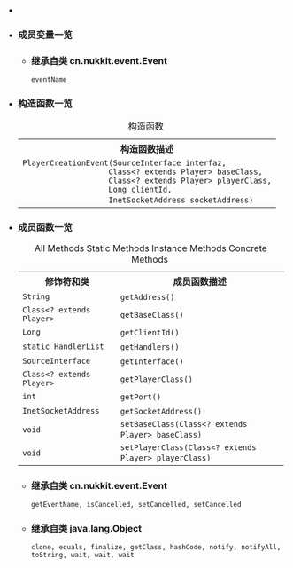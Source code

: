 <div class="summary">
<ul class="blockList">
<li class="blockList">  
<li class="blockList"><a name="field.summary">
<!--   -->
</a>
<h3>成员变量一览</h3>
<ul class="blockList">
<li class="blockList"><a name="fields.inherited.from.class.cn.nukkit.event.Event">
<!--   -->
</a>
<h3>继承自类 cn.nukkit.event.<a  title="class in cn.nukkit.event">Event</a></h3>
<code><a >eventName</a></code></li>
</ul>
</li>
</ul>
<!-- ======== CONSTRUCTOR SUMMARY ======== -->
<ul class="blockList">
<li class="blockList"><a name="constructor.summary">
<!--   -->
</a>
<h3>构造函数一览</h3>
<table class="memberSummary" border="0" cellpadding="3" cellspacing="0" summary="Constructor Summary table, listing constructors, and an explanation">
<caption><span>构造函数</span><span class="tabEnd"> </span></caption>
<tr>
<th>构造函数描述</th>
</tr>
<tr class="altColor">
<td class="colOne"><code><span class="memberNameLink"><a >PlayerCreationEvent</a></span>(<a  title="interface in cn.nukkit.network">SourceInterface</a> interfaz,
                   <a  title="class or interface in java.lang">Class</a>&lt;? extends <a  title="class in cn.nukkit">Player</a>&gt; baseClass,
                   <a  title="class or interface in java.lang">Class</a>&lt;? extends <a  title="class in cn.nukkit">Player</a>&gt; playerClass,
                   <a  title="class or interface in java.lang">Long</a> clientId,
                   <a  title="class or interface in java.net">InetSocketAddress</a> socketAddress)</code> </td>
</tr>
</table>
</li>
</ul>
<!-- ========== METHOD SUMMARY =========== -->
<ul class="blockList">
<li class="blockList"><a name="method.summary">
<!--   -->
</a>
<h3>成员函数一览</h3>
<table class="memberSummary" border="0" cellpadding="3" cellspacing="0" summary="Method Summary table, listing methods, and an explanation">
<caption><span id="t0" class="activeTableTab"><span>All Methods</span><span class="tabEnd"> </span></span><span id="t1" class="tableTab"><span><a >Static Methods</a></span><span class="tabEnd"> </span></span><span id="t2" class="tableTab"><span><a >Instance Methods</a></span><span class="tabEnd"> </span></span><span id="t4" class="tableTab"><span><a >Concrete Methods</a></span><span class="tabEnd"> </span></span></caption>
<tr>
<th>修饰符和类</th>
<th>成员函数描述</th>
</tr>
<tr id="i0" class="altColor">
<td class="colFirst"><code><a  title="class or interface in java.lang">String</a></code></td>
<td class="colLast"><code><span class="memberNameLink"><a >getAddress</a></span>()</code> </td>
</tr>
<tr id="i1" class="rowColor">
<td class="colFirst"><code><a  title="class or interface in java.lang">Class</a>&lt;? extends <a  title="class in cn.nukkit">Player</a>&gt;</code></td>
<td class="colLast"><code><span class="memberNameLink"><a >getBaseClass</a></span>()</code> </td>
</tr>
<tr id="i2" class="altColor">
<td class="colFirst"><code><a  title="class or interface in java.lang">Long</a></code></td>
<td class="colLast"><code><span class="memberNameLink"><a >getClientId</a></span>()</code> </td>
</tr>
<tr id="i3" class="rowColor">
<td class="colFirst"><code>static <a  title="class in cn.nukkit.event">HandlerList</a></code></td>
<td class="colLast"><code><span class="memberNameLink"><a >getHandlers</a></span>()</code> </td>
</tr>
<tr id="i4" class="altColor">
<td class="colFirst"><code><a  title="interface in cn.nukkit.network">SourceInterface</a></code></td>
<td class="colLast"><code><span class="memberNameLink"><a >getInterface</a></span>()</code> </td>
</tr>
<tr id="i5" class="rowColor">
<td class="colFirst"><code><a  title="class or interface in java.lang">Class</a>&lt;? extends <a  title="class in cn.nukkit">Player</a>&gt;</code></td>
<td class="colLast"><code><span class="memberNameLink"><a >getPlayerClass</a></span>()</code> </td>
</tr>
<tr id="i6" class="altColor">
<td class="colFirst"><code>int</code></td>
<td class="colLast"><code><span class="memberNameLink"><a >getPort</a></span>()</code> </td>
</tr>
<tr id="i7" class="rowColor">
<td class="colFirst"><code><a  title="class or interface in java.net">InetSocketAddress</a></code></td>
<td class="colLast"><code><span class="memberNameLink"><a >getSocketAddress</a></span>()</code> </td>
</tr>
<tr id="i8" class="altColor">
<td class="colFirst"><code>void</code></td>
<td class="colLast"><code><span class="memberNameLink"><a >setBaseClass</a></span>(<a  title="class or interface in java.lang">Class</a>&lt;? extends <a  title="class in cn.nukkit">Player</a>&gt; baseClass)</code> </td>
</tr>
<tr id="i9" class="rowColor">
<td class="colFirst"><code>void</code></td>
<td class="colLast"><code><span class="memberNameLink"><a >setPlayerClass</a></span>(<a  title="class or interface in java.lang">Class</a>&lt;? extends <a  title="class in cn.nukkit">Player</a>&gt; playerClass)</code> </td>
</tr>
</table>
<ul class="blockList">
<li class="blockList"><a name="methods.inherited.from.class.cn.nukkit.event.Event">
<!--   -->
</a>
<h3>继承自类 cn.nukkit.event.<a  title="class in cn.nukkit.event">Event</a></h3>
<code><a >getEventName</a>, <a >isCancelled</a>, <a >setCancelled</a>, <a >setCancelled</a></code></li>
</ul>
<ul class="blockList">
<li class="blockList"><a name="methods.inherited.from.class.java.lang.Object">
<!--   -->
</a>
<h3>继承自类 java.lang.<a  title="class or interface in java.lang">Object</a></h3>
<code><a  title="class or interface in java.lang">clone</a>, <a  title="class or interface in java.lang">equals</a>, <a  title="class or interface in java.lang">finalize</a>, <a  title="class or interface in java.lang">getClass</a>, <a  title="class or interface in java.lang">hashCode</a>, <a  title="class or interface in java.lang">notify</a>, <a  title="class or interface in java.lang">notifyAll</a>, <a  title="class or interface in java.lang">toString</a>, <a  title="class or interface in java.lang">wait</a>, <a  title="class or interface in java.lang">wait</a>, <a  title="class or interface in java.lang">wait</a></code></li>
</ul>
</li>
</ul>
</li>
</ul>
</div>

